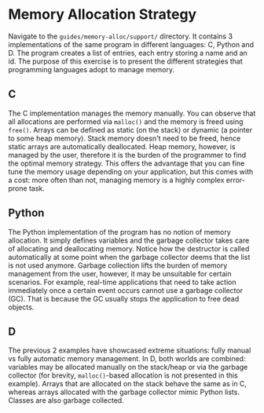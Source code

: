# Memory Allocation Strategy

Navigate to the `guides/memory-alloc/support/` directory.
It contains 3 implementations of the same program in different languages: C, Python and D.
The program creates a list of entries, each entry storing a name and an id.
The purpose of this exercise is to present the different strategies that programming languages adopt to manage memory.

## C

The C implementation manages the memory manually.
You can observe that all allocations are performed via `malloc()` and the memory is freed using `free()`.
Arrays can be defined as static (on the stack) or dynamic (a pointer to some heap memory).
Stack memory doesn't need to be freed, hence static arrays are automatically deallocated.
Heap memory, however, is managed by the user, therefore it is the burden of the programmer to find the optimal memory strategy.
This offers the advantage that you can fine tune the memory usage depending on your application, but this comes with a cost: more often than not, managing memory is a highly complex error-prone task.

## Python

The Python implementation of the program has no notion of memory allocation.
It simply defines variables and the garbage collector takes care of allocating and deallocating memory.
Notice how the destructor is called automatically at some point when the garbage collector deems that the list is not used anymore.
Garbage collection lifts the burden of memory management from the user, however, it may be unsuitable for certain scenarios.
For example, real-time applications that need to take action immediately once a certain event occurs cannot use a garbage collector (GC).
That is because the GC usually stops the application to free dead objects.

## D

The previous 2 examples have showcased extreme situations: fully manual vs fully automatic memory management.
In D, both worlds are combined: variables may be allocated manually on the stack/heap or via the garbage collector (for brevity, `malloc()`-based allocation is not presented in this example).
Arrays that are allocated on the stack behave the same as in C, whereas arrays allocated with the garbage collector mimic Python lists.
Classes are also garbage collected.
